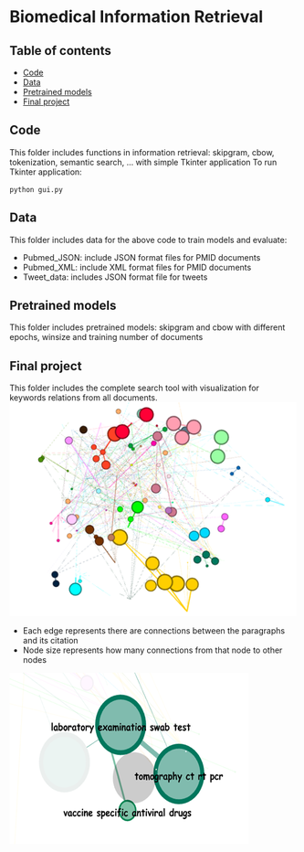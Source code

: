 # Biomedical Information Retrieval
## Table of contents
* [Code](#code)
* [Data](#data)
* [Pretrained models](#pretrained-models)
* [Final project](#final-project)
## Code
This folder includes functions in information retrieval: skipgram, cbow, tokenization, semantic search, ... with simple Tkinter application
To run Tkinter application:
```
python gui.py
```
## Data
This folder includes data for the above code to train models and evaluate:
* Pubmed_JSON: include JSON format files for PMID documents
* Pubmed_XML: include XML format files for PMID documents
* Tweet_data: includes JSON format file for tweets
## Pretrained models
This folder includes pretrained models: skipgram and cbow with different epochs, winsize and training number of documents
## Final project
This folder includes the complete search tool with visualization for keywords relations from all documents.
![plot](https://github.com/ngogiahan149/biomedical-information-retrieval/blob/c91b62c6748d5741668c02de5cc6b9dc7c4cf0b7/Final%20project/graph_overall.png)
* Each edge represents there are connections between the paragraphs and its citation
* Node size represents how many connections from that node to other nodes

![plot_2](https://github.com/ngogiahan149/biomedical-information-retrieval/blob/c91b62c6748d5741668c02de5cc6b9dc7c4cf0b7/Final%20project/relation.png)
